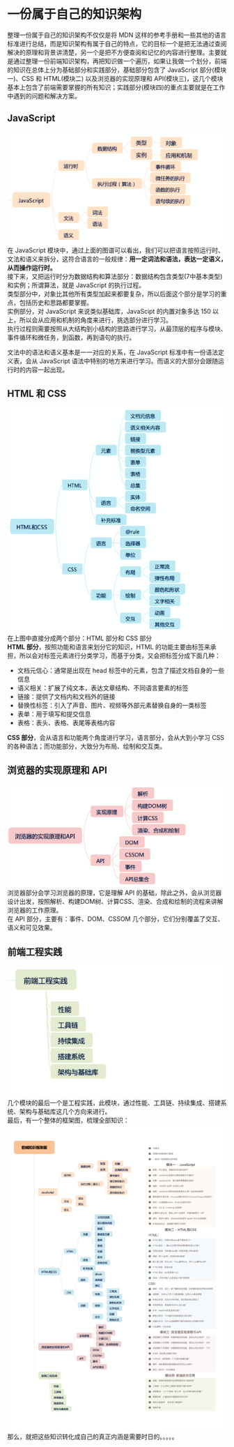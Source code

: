 # 一份属于自己的知识架构

整理一份属于自己的知识架构不仅仅是将 MDN 这样的参考手册和一些其他的语言标准进行总结，而是知识架构有属于自己的特点，它的目标一个是把无法通过查阅解决的原理和背景讲清楚，另一个是把不方便查阅和记忆的内容进行整理。主要就是通过整理一份前端知识架构，再把知识做一个遍历，如果让我做一个划分，前端的知识在总体上分为基础部分和实践部分，基础部分包含了 JavaScript 部分(模块一)、CSS 和 HTML(模块二) 以及浏览器的实现原理和 API(模块三)，这几个模块基本上包含了前端需要掌握的所有知识；实践部分(模块四)的重点主要就是在工作中遇到的问题和解决方案。

## JavaScript

![22-1-JavaScript](./images/22-1-javascript.png)  
在 JavaScript 模块中，通过上面的图谱可以看出，我们可以把语言按照运行时、文法和语义来拆分，这符合语言的一般规律：**用一定词法和语法，表达一定语义，从而操作运行时。**  
接下来，又把运行时分为数据结构和算法部分：数据结构包含类型(7中基本类型)和实例；所谓算法，就是 JavaScript 的执行过程。  
类型部分中，对象比其他所有类型加起来都要复杂，所以后面这个部分是学习的重点，包括历史和思路都要掌握。  
实例部分，对 JavaScript 来说类似基础库，JavaScipt 的内置对象多达 150 以上，所以会从应用和机制的角度来进行，挑选部分进行学习。  
执行过程则需要按照从大结构到小结构的思路进行学习，从最顶层的程序与模块、事件循环和微任务，到函数，再到语句的执行。  

文法中的语法和语义基本是一一对应的关系，在 JavaScript 标准中有一份语法定义表，会从 JavaScript 语法中特别的地方来进行学习。而语义的大部分会跟随运行时的内容一起出现。  

## HTML 和 CSS

![22-2-HTML/CSS](./images/22-2-html:css.png)  
在上图中直接分成两个部分：HTML 部分和 CSS 部分  
**HTML 部分**，按照功能和语言来划分它的知识，HTML 的功能主要由标签来承担，所以会对标签元素进行分类学习，而基于分类，又会把标签分成下面几种：

- 文档元信心：通常是出现在 head 标签中的元素，包含了描述文档自身的一些信息
- 语义相关：扩展了纯文本，表达文章结构、不同语言要素的标签
- 链接：提供了文档内和文档外的链接
- 替换性标签：引入了声音、图片、视频等外部元素替换自身的一类标签
- 表单：用于填写和提交信息
- 表格：表头、表格、表尾等表格内容

**CSS 部分**，会从语言和功能两个角度进行学习，语言部分，会从大到小学习 CSS 的各种语法；而功能部分，大致分为布局、绘制和交互类。

## 浏览器的实现原理和 API

![22-3-浏览器](./images/22-3-浏览器.png)  
浏览器部分会学习浏览器的原理，它是理解 API 的基础，除此之外，会从浏览器设计出发，按照解析、构建DOM树、计算CSS、渲染、合成和绘制的流程来讲解浏览器的工作原理。  
在 API 部分，主要有：事件、DOM、CSSOM 几个部分，它们分别覆盖了交互、语义和可见效果。

## 前端工程实践

![22-4-前端工程实践](./images/22-4-前端工程实践.jpg)  
几个模块的最后一个是工程实践，此模块，通过性能、工具链、持续集成、搭建系统、架构与基础库这几个方向来进行。  
最后，有一个整体的框架图，梳理全部知识：
![22-5-整体图谱](./images/22-5-整体图谱.jpg)  
那么，就把这些知识转化成自己的真正内涵是需要时日的。。。。。
